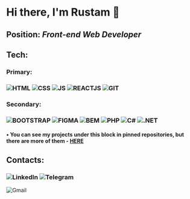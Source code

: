 # Hi there, I'm Rustam 👋
## Position: *Front-end Web Developer*
## Tech:
### Primary:
### ![HTML](https://img.shields.io/badge/-HTML-151515?logo=html5?style=for-the-badge&logo=appveyor) ![CSS](https://img.shields.io/badge/-CSS-151515?logo=css3) ![JS](https://img.shields.io/badge/-JS-151515?logo=javascript) ![REACTJS](https://img.shields.io/badge/-REACTJS-151515?logo=react) ![GIT](https://img.shields.io/badge/-GIT-151515?logo=git)
### Secondary:
### ![BOOTSTRAP](https://img.shields.io/badge/-BOOTSTRAP-151515?logo=bootstrap) ![FIGMA](https://img.shields.io/badge/-FIGMA-151515?logo=figma) ![BEM](https://img.shields.io/badge/-BEM-151515?logo=bem) ![PHP](https://img.shields.io/badge/-PHP-151515?logo=php) ![C#](https://img.shields.io/badge/-C%23-151515?logo=C#) ![.NET](https://img.shields.io/badge/-.NET-151515?logo=.net)

####  • You can see my projects under this block in pinned repositories, but there are more of them - [HERE](https://github.com/ramrusgit?tab=repositories)

## Contacts:
### ![LinkedIn](https://img.shields.io/badge/-LinkedIn-royalblue?logo=linkedin) ![Telegram](https://img.shields.io/badge/-Telegram-24151201?logo=telegram)
![Gmail](https://img.shields.io/badge/-rustamramazanovworkmail@gmail.com-151515?logo=telegram)
